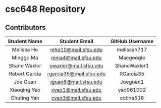 # csc648 Repository

## Contributors

| Student Name | Student Email | GitHub Username |
|    :---:     |     :---:     |     :---:       |
| Melissa Ho   |mho10@mail.sfsu.edu            |   melissah717              |
| Minggu Ma    |mma4@mail.sfsu.edu               |Macgoogle                 |
| Shane Waxler      |swaxler@mail.sfsu.edu               |ShaneWaxler1                 |
| Robert Garcia      |rgarcia35@mail.sfsu.edu               |RGarcia35                 |
| Joe Guan      |jguan8@mail.sfsu.edu               |Joeguan1                 |
| Xiaoqing Yao      |xyao1@mail.sfsu.edu               |yao961002                 |
| Chuting Yan      |cyan3@mail.sfsu.edu               |cctina516                |
